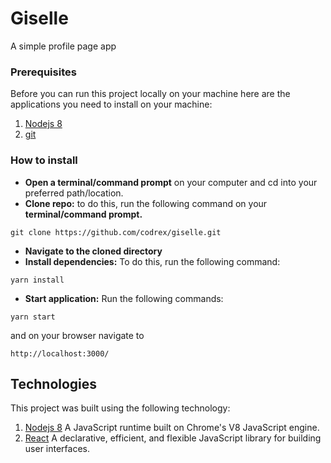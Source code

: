 # Giselle

A simple profile page app

### Prerequisites

Before you can run this project locally on your machine here are the applications you need to install on your machine:

1. [ Nodejs 8](https://nodejs.org/en/)
1. [git](https://git-scm.com/downloads)

### How to install

- **Open a terminal/command prompt** on your computer and cd into your preferred path/location.
- **Clone repo:** to do this, run the following command on your **terminal/command prompt.**

```
git clone https://github.com/codrex/giselle.git
```

- **Navigate to the cloned directory**
- **Install dependencies:** To do this, run the following command:

```
yarn install
```

- **Start application:** Run the following commands:

```
yarn start
```

and on your browser navigate to

```
http://localhost:3000/
```

## Technologies

This project was built using the following technology:

1. [ Nodejs 8](https://nodejs.org/en/) A JavaScript runtime built on Chrome's V8 JavaScript engine.
1. [React](https://reactjs.org/) A declarative, efficient, and flexible JavaScript library for building user interfaces.
